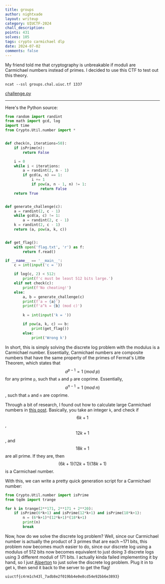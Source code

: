 ```yaml
---
title: groups
author: nightxade
layout: writeup
category: UIUCTF-2024
chall_description:
points: 431
solves: 105
tags: crypto carmichael dlp
date: 2024-07-02
comments: false
---
```


<script
  src="https://cdn.mathjax.org/mathjax/latest/MathJax.js?config=TeX-AMS-MML_HTMLorMML"
  type="text/javascript">
</script>

My friend told me that cryptography is unbreakable if moduli are Carmichael numbers instead of primes. I decided to use this CTF to test out this theory.

`ncat --ssl groups.chal.uiuc.tf 1337`

[challenge.py](https://github.com/Nightxade/ctf-writeups/tree/master/assets/CTFs/UIUCTF-2024/groups-challenge.py)  

---

Here's the Python source:  

```py
from random import randint
from math import gcd, log
import time
from Crypto.Util.number import *


def check(n, iterations=50):
    if isPrime(n):
        return False

    i = 0
    while i < iterations:
        a = randint(2, n - 1)
        if gcd(a, n) == 1:
            i += 1
            if pow(a, n - 1, n) != 1:
                return False
    return True


def generate_challenge(c):
    a = randint(2, c - 1)
    while gcd(a, c) != 1:
        a = randint(2, c - 1)
    k = randint(2, c - 1)
    return (a, pow(a, k, c))


def get_flag():
    with open('flag.txt', 'r') as f:
        return f.read()

if __name__ == '__main__':
    c = int(input('c = '))

    if log(c, 2) < 512:
        print(f'c must be least 512 bits large.')
    elif not check(c):
        print(f'No cheating!')
    else:
        a, b = generate_challenge(c)
        print(f'a = {a}')
        print(f'a^k = {b} (mod c)')
        
        k = int(input('k = '))

        if pow(a, k, c) == b:
            print(get_flag())
        else:
            print('Wrong k')
```

In short, this is simply solving the discrete log problem with the modulus is a Carmichael number. Essentially, Carmichael numbers are composite numbers that have the same property of the primes of Fermat's Little Theorem, which states that $$a^{p-1}=1\;(mod \;p)$$ for any prime `p`, such that `a` and `p` are coprime. Essentially, $$a^{n-1}=1\;(mod\;n)$$, such that `a` and `n` are coprime.  

Through a bit of research, I found out how to calculate large Carmichael numbers in [this post](https://math.stackexchange.com/questions/3029794/large-carmichael-number). Basically, you take an integer `k`, and check if $$6k+1$$, $$12k+1$$, and $$18k+1$$ are all prime. If they are, then $$(6k+1)(12k+1)(18k+1)$$ is a Carmichael number.  

With this, we can write a pretty quick generation script for a Carmichael number:  

```py
from Crypto.Util.number import isPrime
from tqdm import trange

for k in trange(2**171, 2**171 + 2**20):
    if isPrime(6*k+1) and isPrime(12*k+1) and isPrime(18*k+1):
        n = (6*k+1)*(12*k+1)*(18*k+1)
        print(n)
        break
```

Now, how do we solve the discrete log problem? Well, since our Carmichael number is actually the product of 3 primes that are each ~171 bits, this problem now becomes much easier to do, since our discrete log using a modulus of 512 bits now becomes equivalent to just doing 3 discrete logs using 3 different moduli of 171 bits. I actually kinda failed implementing it by hand, so I just [Alperton](https://www.alpertron.com.ar/DILOG.HTM) to just solve the discrete log problem. Plug it in to get `k`, then send it back to the server to get the flag!  

    uiuctf{c4rm1ch43l_7adb8e2f019bb4e0e8cd54e92bb6e3893}